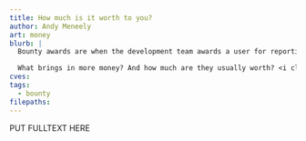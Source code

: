 ```yaml
---
title: How much is it worth to you?
author: Andy Meneely
art: money
blurb: |
  Bounty awards are when the development team awards a user for reporting a vulnerability. The more severe the problem, the bigger the reward.

  What brings in more money? And how much are they usually worth? <i class="vhp-icon-tags" style="color:#25C322"></i>[Explore vulnerabilities that were awarded a bounty.](/tags/bounty)
cves:
tags:
  - bounty
filepaths:
---
```

PUT FULLTEXT HERE
